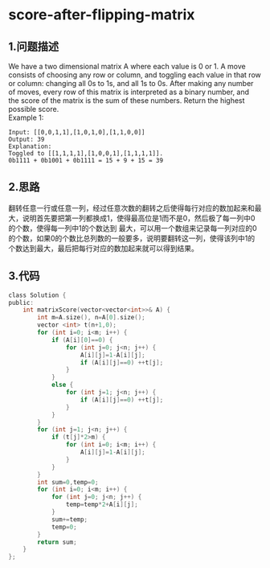 score-after-flipping-matrix
===

1.问题描述
---

We have a two dimensional matrix A where each value is 0 or 1.
A move consists of choosing any row or column, and toggling each value in that row or column: changing all 0s to 1s, and all 1s to 0s.
After making any number of moves, every row of this matrix is interpreted as a binary number, and the score of the matrix is the sum of these numbers.
Return the highest possible score.<br>
Example 1:

```
Input: [[0,0,1,1],[1,0,1,0],[1,1,0,0]]
Output: 39
Explanation:
Toggled to [[1,1,1,1],[1,0,0,1],[1,1,1,1]].
0b1111 + 0b1001 + 0b1111 = 15 + 9 + 15 = 39
```

2.思路
---

翻转任意一行或任意一列，经过任意次数的翻转之后使得每行对应的数加起来和最大，说明首先要把第一列都换成1，使得最高位是1而不是0，然后极了每一列中0的个数，使得每一列中1的个数达到
最大，可以用一个数组来记录每一列对应的0的个数，如果0的个数比总列数的一般要多，说明要翻转这一列，使得该列中1的个数达到最大，最后把每行对应的数加起来就可以得到结果。

3.代码
---

```c
class Solution {
public:
    int matrixScore(vector<vector<int>>& A) {
        int m=A.size(), n=A[0].size();
        vector <int> t(n+1,0);
        for (int i=0; i<m; i++) {
            if (A[i][0]==0) {
                for (int j=0; j<n; j++) {
                    A[i][j]=1-A[i][j];
                    if (A[i][j]==0) ++t[j];
                }
            }
            else {
                for (int j=1; j<n; j++) {
                    if (A[i][j]==0) ++t[j];
                }
            }
        }
        for (int j=1; j<n; j++) {
            if (t[j]*2>m) {
                for (int i=0; i<m; i++) {
                    A[i][j]=1-A[i][j];
                }
            }
        }
        int sum=0,temp=0;
        for (int i=0; i<m; i++) {
            for (int j=0; j<n; j++) {
                temp=temp*2+A[i][j];
            }
            sum+=temp;
            temp=0;
        }
        return sum;
    }
};
```
